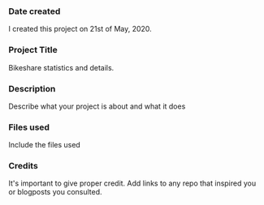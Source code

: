 ### Date created
I created this project on 21st of May, 2020.

### Project Title
Bikeshare statistics and details.

### Description
Describe what your project is about and what it does

### Files used
Include the files used

### Credits
It's important to give proper credit. Add links to any repo that inspired you or blogposts you consulted.

